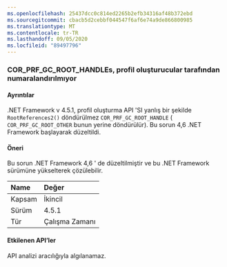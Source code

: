```yaml
---
ms.openlocfilehash: 25437dcc0c814ed2265b2efb34316af48b372ebd
ms.sourcegitcommit: cbacb5d2cebbf044547f6af6e74a9de866800985
ms.translationtype: MT
ms.contentlocale: tr-TR
ms.lasthandoff: 09/05/2020
ms.locfileid: "89497796"
---
```

### <a name="cor_prf_gc_root_handles-are-not-being-enumerated-by-profilers"></a>COR_PRF_GC_ROOT_HANDLEs, profil oluşturucular tarafından numaralandırılmıyor

#### <a name="details"></a>Ayrıntılar

.NET Framework v 4.5.1, profil oluşturma API 'SI yanlış bir şekilde <code>RootReferences2()</code> döndürülmez <code>COR_PRF_GC_ROOT_HANDLE</code> ( <code>COR_PRF_GC_ROOT_OTHER</code> bunun yerine döndürülür). Bu sorun 4,6 .NET Framework başlayarak düzeltildi.

#### <a name="suggestion"></a>Öneri

Bu sorun .NET Framework 4,6 ' de düzeltilmiştir ve bu .NET Framework sürümüne yükselterek çözülebilir.

| Name    | Değer       |
|:--------|:------------|
| Kapsam   |İkincil|
|Sürüm|4.5.1|
|Tür|Çalışma Zamanı|

#### <a name="affected-apis"></a>Etkilenen API’ler

API analizi aracılığıyla algılanamaz.

<!--

#### Affected APIs

Not detectable via API analysis.

-->
